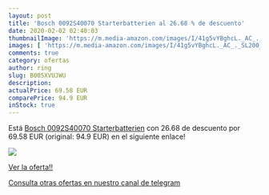 ```yaml
---
layout: post
title: 'Bosch 0092S40070 Starterbatterien al 26.68 % de descuento'
date: 2020-02-02 02:40:03
thumbnailImage: 'https://m.media-amazon.com/images/I/41g5vYBghcL._AC_._SL200_.jpg'
images: [ 'https://m.media-amazon.com/images/I/41g5vYBghcL._AC_._SL200_.jpg' ]
comments: true
category: ofertas
author: ring
slug: B005XVUJWU
description:
actualPrice: 69.58 EUR
comparePrice: 94.9 EUR
inStock: true
---
```


Está [Bosch 0092S40070 Starterbatterien](https://www.amazon.com/dp/B005XVUJWU/?tag=redken08-20) con 26.68 de descuento por 69.58 EUR (original: 94.9 EUR) en el siguiente enlace!

[![](https://m.media-amazon.com/images/I/41g5vYBghcL._AC_._SL200_.jpg)](https://www.amazon.com/dp/B005XVUJWU/?tag=redken08-20)

[Ver la oferta!!](https://www.amazon.com/dp/B005XVUJWU/?tag=redken08-20)

[Consulta otras ofertas en nuestro canal de telegram](https://t.me/s/ofertas25)
